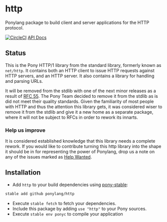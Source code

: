 # http

Ponylang package to build client and server applications for the HTTP protocol.

[![CircleCI](https://circleci.com/gh/ponylang/http/tree/master.svg?style=svg)](https://circleci.com/gh/ponylang/http/tree/master) [API Docs](https://ponylang.github.io/http/http--index/)

## Status

This is the Pony HTTP/1 library from the standard library, formerly known as `net/http`.
It contains both an HTTP client to issue HTTP requests against HTTP servers, and
an HTTP server. It also contains a library for handling and parsing URLs.

It will be removed from the stdlib with one of the next minor releases as a result of
[RFC 55](https://github.com/ponylang/rfcs/blob/master/text/0055-remove-http-server-from-stdlib.md).
The Pony Team decided to remove it from the stdlib as is did not meet their quality standards.
Given the familiarity of most people with HTTP and thus the attention this library gets,
it was considered wiser to remove it from the stdlib and give it a new home as a separate
package, where it will not be subject to RFCs in order to rework its innarts.

### Help us improve

It is considered established knowledge that this library needs a complete rework.
If you would like to contribute turning this http library into the shape it should be in
for representing the power of Ponylang, drop us a note on any of the issues marked as
[Help Wanted](https://github.com/ponylang/http/labels/help%20wanted).


## Installation

* Add `http` to your build dependencies using [pony-stable](https://github.com/ponylang/pony-stable):

```bash
stable add github ponylang/http
```

* Execute `stable fetch` to fetch your dependencies.
* Include this package by adding `use "http"` to your Pony sources.
* Execute `stable env ponyc` to compile your application

